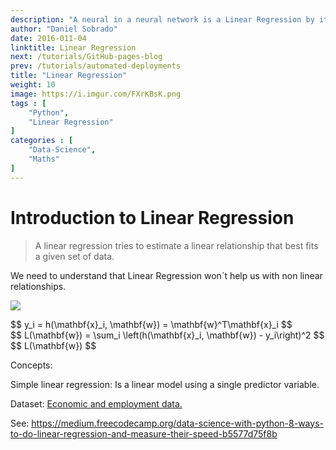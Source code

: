 ```yaml
---
description: "A neural in a neural network is a Linear Regression by itself, understanding linear regressions and its regularization techniques will help us understanding more advanced models."
author: "Daniel Sobrado"
date: 2016-011-04
linktitle: Linear Regression
next: /tutorials/GitHub-pages-blog
prev: /tutorials/automated-deployments
title: "Linear Regression"
weight: 10
image: https://i.imgur.com/FXrKBsK.png
tags : [
    "Python",
    "Linear Regression"
]
categories : [
    "Data-Science",
    "Maths"
]
---
```



# Introduction to Linear Regression

> A linear regression tries to estimate a linear relationship that best fits a given set of data.

We need to understand that Linear Regression won´t help us with non linear relationships.

![](https://imgur.com/sEceQfk)

<div id="el"><span>$$ y_i = h(\mathbf{x}_i, \mathbf{w}) = \mathbf{w}^T\mathbf{x}_i $$</span></div>

<div id="el"><span>$$ L(\mathbf{w}) = \sum_i \left(h(\mathbf{x}_i, \mathbf{w}) - y_i\right)^2 $$</span></div>

<div id="el"><span>$$ L(\mathbf{w}) $$</span></div>

Concepts:

Simple linear regression: Is a linear model using a single predictor variable.

Dataset: [Economic and employment data.](http://people.sc.fsu.edu/~jburkardt/datasets/regression/x22.txt)


See: https://medium.freecodecamp.org/data-science-with-python-8-ways-to-do-linear-regression-and-measure-their-speed-b5577d75f8b